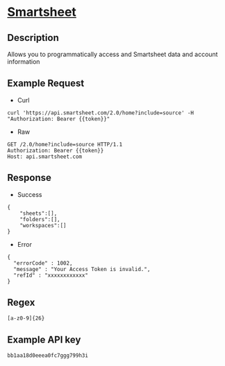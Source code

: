 # [Smartsheet](https://smartsheet.redoc.ly/)

## __Description__
Allows you to programmatically access and Smartsheet data and account information

## __Example Request__
* Curl
```
curl 'https://api.smartsheet.com/2.0/home?include=source' -H "Authorization: Bearer {{token}}"
```

* Raw
```
GET /2.0/home?include=source HTTP/1.1
Authorization: Bearer {{token}}
Host: api.smartsheet.com
```

## __Response__
* Success
```
{
    "sheets":[],
    "folders":[],
    "workspaces":[]
}
```
* Error
```
{
  "errorCode" : 1002,
  "message" : "Your Access Token is invalid.",
  "refId" : "xxxxxxxxxxxx"
}
```

## __Regex__
```
[a-z0-9]{26}
```

## __Example API key__
```
bb1aa18d0eeea0fc7ggg799h3i
```